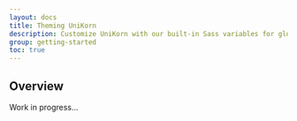 ```yaml
---
layout: docs
title: Theming UniKorn
description: Customize UniKorn with our built-in Sass variables for global style preferences for easy theming and component changes.
group: getting-started
toc: true
---
```


## Overview

Work in progress...

